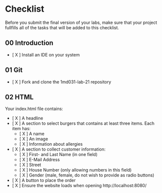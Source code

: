 # Checklist

Before you submit the final version of your labs, make sure that your project fullfills all of the tasks that will be added to this checklist.

## 00 Introduction

- [ X ] Install an IDE on your system

## 01 Git

- [ X ] Fork and clone the 1md031-lab-21 repository

## 02 HTML

Your index.html file contains:
- [ X ] A headline
- [ X ] A section to select burgers that contains at least three items. Each item has:
    - [ X ] A name
    - [ X ] An image
    - [ X ] Information about allergies 
- [ X ] A section to collect customer information:
    - [ X ] First- and Last Name (in one field)
    - [ X ] E-Mail Address
    - [ X ] Street
    - [ X ] House Number (only allowing numbers in this field)
    - [ X ] Gender (male, female, do not wish to provide as radio buttons)
- [ X ] A button to place the order
- [ X ] Ensure the website loads when opening http://localhost:8080/
